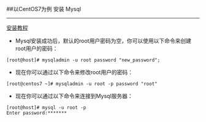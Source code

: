 ##以CentOS7为例 安装 Mysql

---
[安装教程](http://www.runoob.com/mysql/mysql-install.html)

- Mysql安装成功后，默认的root用户密码为空，你可以使用以下命令来创建root用户的密码：
```
[root@host]# mysqladmin -u root password "new_password";
```
- 现在你可以通过以下命令来修改root用户的密码：
```
[root@centos7 ~]# mysqladmin -u root -p password "root"

```
- 现在你可以通过以下命令来连接到Mysql服务器：
```
[root@host]# mysql -u root -p
Enter password:*******
```

